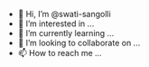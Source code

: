 - 👋 Hi, I’m @swati-sangolli
- 👀 I’m interested in ...
- 🌱 I’m currently learning ...
- 💞️ I’m looking to collaborate on ...
- 📫 How to reach me ...

<!---
swati-sangolli/swati-sangolli is a ✨ special ✨ repository because its `README.md` (this file) appears on your GitHub profile.
You can click the Preview link to take a look at your changes.
--->
